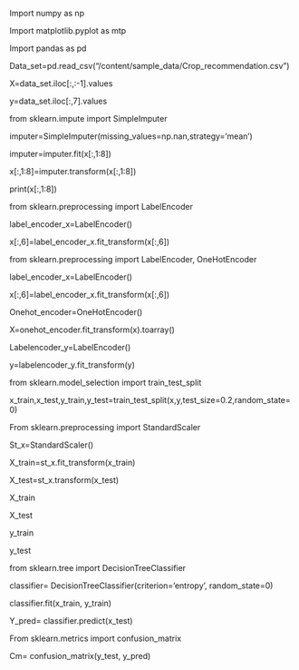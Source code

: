 Import numpy as np

Import matplotlib.pyplot as mtp

Import pandas as pd

Data_set=pd.read_csv(“/content/sample_data/Crop_recommendation.csv”)

X=data_set.iloc[:,:-1].values

y=data_set.iloc[:,7].values

from sklearn.impute import SimpleImputer

imputer=SimpleImputer(missing_values=np.nan,strategy=’mean’)

imputer=imputer.fit(x[:,1:8])

x[:,1:8]=imputer.transform(x[:,1:8])

print(x[:,1:8])

from sklearn.preprocessing import LabelEncoder

label_encoder_x=LabelEncoder()

x[:,6]=label_encoder_x.fit_transform(x[:,6])

from sklearn.preprocessing import LabelEncoder, OneHotEncoder

label_encoder_x=LabelEncoder()

x[:,6]=label_encoder_x.fit_transform(x[:,6])

Onehot_encoder=OneHotEncoder()

X=onehot_encoder.fit_transform(x).toarray()

Labelencoder_y=LabelEncoder()

y=labelencoder_y.fit_transform(y)

from sklearn.model_selection import train_test_split

x_train,x_test,y_train,y_test=train_test_split(x,y,test_size=0.2,random_state=0)

From sklearn.preprocessing import StandardScaler

St_x=StandardScaler()

X_train=st_x.fit_transform(x_train)

X_test=st_x.transform(x_test)

X_train

X_test

y_train

y_test

from sklearn.tree import DecisionTreeClassifier 

classifier= DecisionTreeClassifier(criterion=’entropy’, random_state=0) 

classifier.fit(x_train, y_train)

Y_pred= classifier.predict(x_test)

From sklearn.metrics import confusion_matrix

Cm= confusion_matrix(y_test, y_pred)
